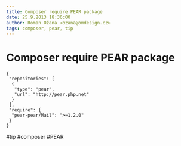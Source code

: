 ```yaml
---
title: Composer require PEAR package
date: 25.9.2013 18:36:00
author: Roman Ožana <ozana@omdesign.cz>
tags: composer, pear, tip
---
```



# Composer require PEAR package

    { 
     "repositories": [
      {
       "type": "pear",
       "url": "http://pear.php.net"
      }
     ],
     "require": { 
      "pear-pear/Mail": ">=1.2.0"
     }
    }


 #tip #composer #PEAR